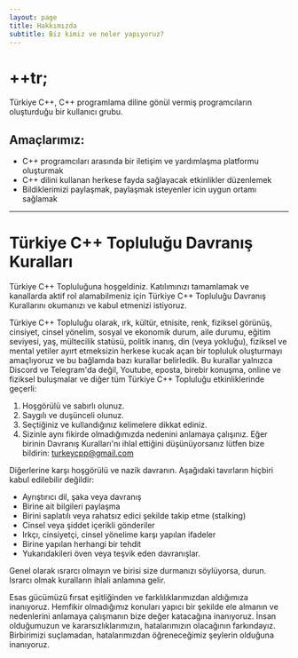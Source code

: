 ```yaml
---
layout: page
title: Hakkımızda
subtitle: Biz kimiz ve neler yapıyoruz?
---
```


# **++tr;**

Türkiye C++, C++ programlama diline gönül vermiş programcıların oluşturduğu bir kullanıcı grubu.

## Amaçlarımız: 

- C++ programcıları arasında bir iletişim ve yardımlaşma platformu oluşturmak 
- C++ dilini kullanan herkese fayda sağlayacak etkinlikler düzenlemek
- Bildiklerimizi paylaşmak, paylaşmak isteyenler icin uygun ortamı sağlamak

---

# Türkiye C++ Topluluğu Davranış Kuralları

Türkiye C++ Topluluğuna hoşgeldiniz. Katılımınızı tamamlamak ve kanallarda aktif rol alamabilmeniz için Türkiye C++
Topluluğu Davranış Kurallarını okumanızı ve kabul etmenizi istiyoruz.

Türkiye C++ Topluluğu olarak, ırk, kültür, etnisite, renk, fiziksel görünüş, cinsiyet, cinsel yönelim, sosyal ve
ekonomik durum, aile durumu, eğitim seviyesi, yaş, mültecilik statüsü, politik inanış, din (veya yokluğu), fiziksel ve
mental yetiler ayırt etmeksizin herkese kucak açan bir topluluk oluşturmayı amaçlıyoruz ve bu bağlamda bazı kurallar
belirledik. Bu kurallar yalnızca Discord ve Telegram'da değil, Youtube, eposta, birebir konuşma, online ve fiziksel
buluşmalar ve diğer tüm Türkiye C++ Topluluğu etkinliklerinde geçerli:

1. Hoşgörülü ve sabırlı olunuz.
2. Saygılı ve duşünceli olunuz.
3. Seçtiğiniz ve kullandığınız kelimelere dikkat ediniz.
4. Sizinle aynı fikirde olmadığımızda nedenini anlamaya çalışınız.
Eğer birinin Davranış Kuralları'nı ihlal ettiğini düşünüyorsanız lütfen bize bildirin: [turkeycpp@gmail.com](mailto:turkeycpp@gmail.com)

Diğerlerine karşı hoşgörülü ve nazik davranın. Aşağıdaki tavırların hiçbiri kabul edilebilir değildir: 
* Ayrıştırıcı dil, şaka veya davranış
* Birine ait bilgileri paylaşma
* Birini saplatılı veya rahatsız edici şekilde takip etme (stalking)
* Cinsel veya şiddet içerikli gönderiler
* Irkçı, cinsiyetçi, cinsel yönelime karşı yapılan ifadeler
* Birine yapılan herhangi bir tehdit
* Yukarıdakileri öven veya teşvik eden davranışlar.

Genel olarak ısrarcı olmayın ve birisi size durmanızı söylüyorsa, durun. Israrcı olmak kuralların ihlali anlamına gelir.

Esas gücümüzü fırsat eşitliğinden ve farklılıklarımızdan aldığımıza inanıyoruz. Hemfikir olmadığımız konuları yapıcı bir
şekilde ele almanın ve nedenlerini anlamaya çalışmanın bize değer katacağına inanıyoruz. İnsan olduğumuzun ve
kararsızlıklarımızın, hatalarımızın olacağının farkındayız. Birbirimizi suçlamadan, hatalarımızdan öğreneceğimiz
şeylerin olduğuna inanıyoruz.